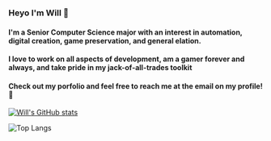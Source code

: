 ### Heyo I'm Will 🍥

#### I'm a Senior Computer Science major with an interest in automation, digital creation, game preservation, and general elation.

#### I love to work on all aspects of development, am a gamer forever and always, and take pride in my jack-of-all-trades toolkit

#### Check out my porfolio and feel free to reach me at the email on my profile! 👹

[![Will's GitHub stats](https://github-readme-stats-86v4l8fcp-willkoman.vercel.app/api?username=willkoman&show_icons=true&theme=tokyonight&hide_rank=true)](https://github.com/anuraghazra/github-readme-stats)

![Top Langs](https://github-readme-stats-86v4l8fcp-willkoman.vercel.app/api/top-langs/?username=willkoman&layout=compact&theme=tokyonight)
